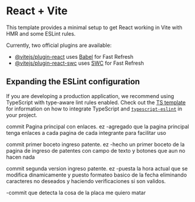 # React + Vite

This template provides a minimal setup to get React working in Vite with HMR and some ESLint rules.

Currently, two official plugins are available:

- [@vitejs/plugin-react](https://github.com/vitejs/vite-plugin-react/blob/main/packages/plugin-react) uses [Babel](https://babeljs.io/) for Fast Refresh
- [@vitejs/plugin-react-swc](https://github.com/vitejs/vite-plugin-react/blob/main/packages/plugin-react-swc) uses [SWC](https://swc.rs/) for Fast Refresh

## Expanding the ESLint configuration

If you are developing a production application, we recommend using TypeScript with type-aware lint rules enabled. Check out the [TS template](https://github.com/vitejs/vite/tree/main/packages/create-vite/template-react-ts) for information on how to integrate TypeScript and [`typescript-eslint`](https://typescript-eslint.io) in your project.



commit Pagina principal con enlaces. ez
-agregado que la pagina principal tenga enlaces a cada pagina de cada integrante
para facilitar uso

commit primer boceto ingreso patente. ez
-hecho un primer boceto de la pagina de ingreso de patentes con campo de texto
y botones que aun no hacen nada

commit segunda version ingreso patente. ez
-puesta la hora actual que se modifica dinamicamente y puesto formateo basico
de la fecha eliminando caracteres no deseados y haciendo verificaciones si son validos.


-commit que detecta la cosa de la placa me quiero matar